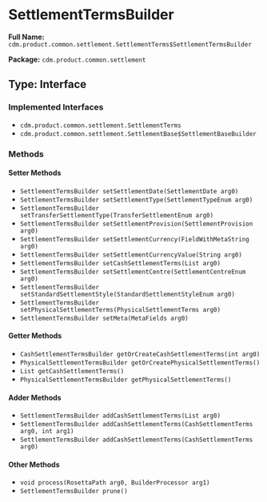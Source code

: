 # SettlementTermsBuilder

**Full Name:** `cdm.product.common.settlement.SettlementTerms$SettlementTermsBuilder`

**Package:** `cdm.product.common.settlement`

## Type: Interface

### Implemented Interfaces

- `cdm.product.common.settlement.SettlementTerms`
- `cdm.product.common.settlement.SettlementBase$SettlementBaseBuilder`

### Methods

#### Setter Methods

- `SettlementTermsBuilder setSettlementDate(SettlementDate arg0)`
- `SettlementTermsBuilder setSettlementType(SettlementTypeEnum arg0)`
- `SettlementTermsBuilder setTransferSettlementType(TransferSettlementEnum arg0)`
- `SettlementTermsBuilder setSettlementProvision(SettlementProvision arg0)`
- `SettlementTermsBuilder setSettlementCurrency(FieldWithMetaString arg0)`
- `SettlementTermsBuilder setSettlementCurrencyValue(String arg0)`
- `SettlementTermsBuilder setCashSettlementTerms(List arg0)`
- `SettlementTermsBuilder setSettlementCentre(SettlementCentreEnum arg0)`
- `SettlementTermsBuilder setStandardSettlementStyle(StandardSettlementStyleEnum arg0)`
- `SettlementTermsBuilder setPhysicalSettlementTerms(PhysicalSettlementTerms arg0)`
- `SettlementTermsBuilder setMeta(MetaFields arg0)`

#### Getter Methods

- `CashSettlementTermsBuilder getOrCreateCashSettlementTerms(int arg0)`
- `PhysicalSettlementTermsBuilder getOrCreatePhysicalSettlementTerms()`
- `List getCashSettlementTerms()`
- `PhysicalSettlementTermsBuilder getPhysicalSettlementTerms()`

#### Adder Methods

- `SettlementTermsBuilder addCashSettlementTerms(List arg0)`
- `SettlementTermsBuilder addCashSettlementTerms(CashSettlementTerms arg0, int arg1)`
- `SettlementTermsBuilder addCashSettlementTerms(CashSettlementTerms arg0)`

#### Other Methods

- `void process(RosettaPath arg0, BuilderProcessor arg1)`
- `SettlementTermsBuilder prune()`


